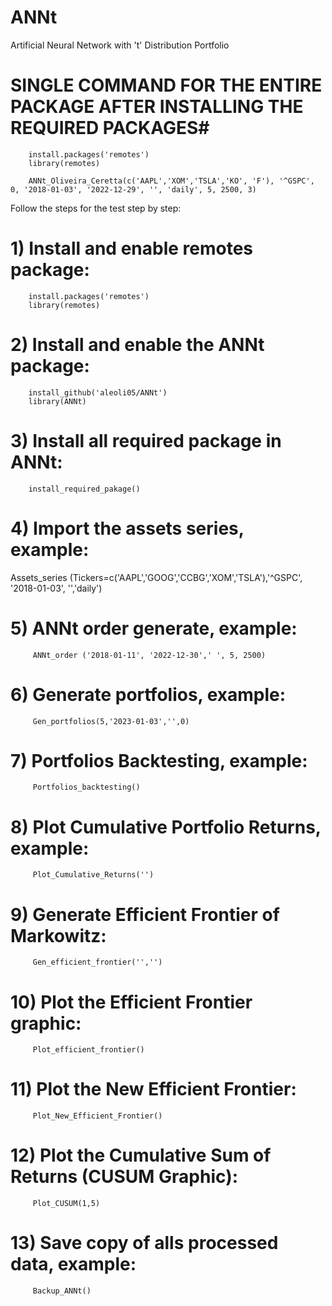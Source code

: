 # ANNt
Artificial Neural Network with 't' Distribution Portfolio 

# SINGLE COMMAND FOR THE ENTIRE PACKAGE AFTER INSTALLING THE REQUIRED PACKAGES#
        install.packages('remotes')
        library(remotes)
        
        ANNt_Oliveira_Ceretta(c('AAPL','XOM','TSLA','KO', 'F'), '^GSPC', 0, '2018-01-03', '2022-12-29', '', 'daily', 5, 2500, 3)
        

Follow the steps for the test step by step:

# 1) Install and enable remotes package: 
        install.packages('remotes')
        library(remotes)
# 2) Install and enable the ANNt package: 
        install_github('aleoli05/ANNt') 
        library(ANNt)
# 3) Install all required package in ANNt: 
        install_required_pakage()
# 4) Import the assets series, example: 
Assets_series (Tickers=c('AAPL','GOOG','CCBG','XOM','TSLA'),'^GSPC', '2018-01-03', '','daily')
# 5) ANNt order generate, example: 
         ANNt_order ('2018-01-11', '2022-12-30',' ', 5, 2500)
# 6) Generate portfolios, example: 
         Gen_portfolios(5,'2023-01-03','',0)
# 7) Portfolios Backtesting, example: 
         Portfolios_backtesting()
# 8) Plot Cumulative Portfolio Returns, example: 
         Plot_Cumulative_Returns('')
# 9) Generate Efficient Frontier of Markowitz:
         Gen_efficient_frontier('','')
# 10) Plot the Efficient Frontier graphic:
         Plot_efficient_frontier()
# 11) Plot the New Efficient Frontier:
         Plot_New_Efficient_Frontier()
# 12) Plot the Cumulative Sum of Returns (CUSUM Graphic):
         Plot_CUSUM(1,5)
# 13) Save copy of alls processed data, example: 
         Backup_ANNt()


